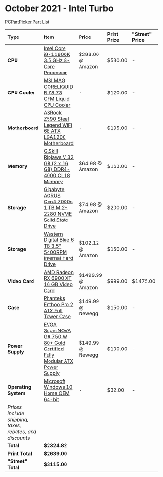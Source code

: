 # October 2021 - Intel Turbo

[PCPartPicker Part List](https://pcpartpicker.com/list/Ggsbvj)

| Type                                                     | Item                                                                                                                                                                                                            | Price             | Print Price | "Street" Price |
| :------------------------------------------------------- | :-------------------------------------------------------------------------------------------------------------------------------------------------------------------------------------------------------------- | :---------------- | :---------- | :------------- |
| **CPU**                                                  | [Intel Core i9-11900K 3.5 GHz 8-Core Processor](https://ca.pcpartpicker.com/product/mDcG3C/intel-core-i9-11900k-35-ghz-8-core-processor-bx8070811900k)                                                          | $293.00 @ Amazon  | $530.00     | -              |
| **CPU Cooler**                                           | [MSI MAG CORELIQUID R 78.73 CFM Liquid CPU Cooler](https://ca.pcpartpicker.com/product/yyTzK8/msi-mag-core-liquid-360r-7873-cfm-liquid-cpu-cooler-mag-core-liquid-360r)                                         | -                 | $120.00     | -              |
| **Motherboard**                                          | [ASRock Z590 Steel Legend WiFi 6E ATX LGA1200 Motherboard](https://ca.pcpartpicker.com/product/gBbTwP/asrock-z590-steel-legend-wifi-6e-atx-lga1200-motherboard-z590-steel-legend-wifi-6e)                       | -                 | $195.00     | -              |
| **Memory**                                               | [G.Skill Ripjaws V 32 GB (2 x 16 GB) DDR4-4000 CL18 Memory](https://pcpartpicker.com/product/dqbTwP/gskill-ripjaws-v-32-gb-2-x-16-gb-ddr4-4000-cl18-memory-f4-4000c18d-32gvk)                                   | $64.98 @ Amazon   | $163.00     | -              |
| **Storage**                                              | [Gigabyte AORUS Gen4 7000s 1 TB M.2-2280 NVME Solid State Drive](https://ca.pcpartpicker.com/product/gMpzK8/gigabyte-aorus-gen4-7000s-1-tb-m2-2280-nvme-solid-state-drive-gp-ag70s1tb)                          | $74.98 @ Amazon   | $200.00     | -              |
| **Storage**                                              | [Western Digital Blue 6 TB 3.5" 5400RPM Internal Hard Drive](https://ca.pcpartpicker.com/product/Z2HRsY/western-digital-blue-6-tb-35-5400rpm-internal-hard-drive-wd60ezaz)                                      | $102.12 @ Amazon  | $150.00     | -              |
| **Video Card**                                           | [AMD Radeon RX 6900 XT 16 GB Video Card](https://ca.pcpartpicker.com/product/WjvdnQ/amd-radeon-rx-6900-xt-16-gb-video-card-100-438373)                                                                          | $1499.99 @ Amazon | $999.00     | $1475.00       |
| **Case**                                                 | [Phanteks Enthoo Pro 2 ATX Full Tower Case](https://ca.pcpartpicker.com/product/gQWBD3/phanteks-enthoo-pro-2-atx-full-tower-case-ph-es620ptg_dbk01)                                                             | $149.99 @ Newegg  | $150.00     | -              |
| **Power Supply**                                         | [EVGA SuperNOVA G6 750 W 80+ Gold Certified Fully Modular ATX Power Supply](https://ca.pcpartpicker.com/product/qH4Ycf/evga-supernova-g6-750-w-80-gold-certified-fully-modular-atx-power-supply-220-g6-0750-x1) | $149.99 @ Newegg  | $100.00     | -              |
| **Operating System**                                     | [Microsoft Windows 10 Home OEM 64-bit](https://ca.pcpartpicker.com/product/wtgPxr/microsoft-os-kw900140)                                                                                                        | -                 | $32.00      | -              |
| _Prices include shipping, taxes, rebates, and discounts_ |
| **Total**                                                | **$2324.82**                                                                                                                                                                                                    |
| **Print Total**                                          | **$2639.00**                                                                                                                                                                                                    |
| **"Street" Total**                                       | **$3115.00**                                                                                                                                                                                                    |
